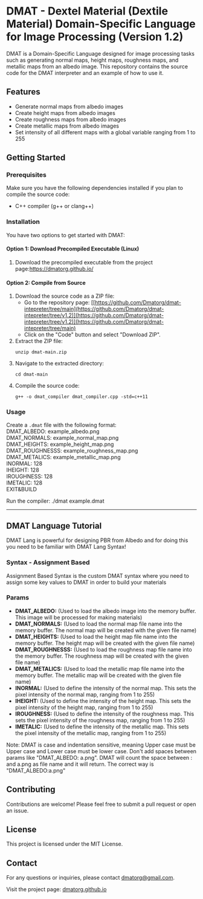 # DMAT - Dextel Material (Dextile Material) Domain-Specific Language for Image Processing (Version 1.2)

DMAT is a Domain-Specific Language designed for image processing tasks such as generating normal maps, height maps, roughness maps, and metallic maps from an albedo image. This repository contains the source code for the DMAT interpreter and an example of how to use it.

## Features
- Generate normal maps from albedo images
- Create height maps from albedo images
- Create roughness maps from albedo images
- Create metallic maps from albedo images
- Set intensity of all different maps with a global variable ranging from 1 to 255

## Getting Started

### Prerequisites
Make sure you have the following dependencies installed if you plan to compile the source code:
- C++ compiler (g++ or clang++)

### Installation
You have two options to get started with DMAT:

#### Option 1: Download Precompiled Executable (Linux)
1. Download the precompiled executable from the project page:https://dmatorg.github.io/

#### Option 2: Compile from Source
1. Download the source code as a ZIP file:
    - Go to the repository page: [[https://github.com/Dmatorg/dmat-intepreter/tree/main](https://github.com/Dmatorg/dmat-intepreter/tree/v1.2)](https://github.com/Dmatorg/dmat-intepreter/tree/v1.2)](https://github.com/Dmatorg/dmat-intepreter/tree/main)
    - Click on the "Code" button and select "Download ZIP".
2. Extract the ZIP file:
    ```
    unzip dmat-main.zip
    ```
3. Navigate to the extracted directory:
    ```
    cd dmat-main
    ```
4. Compile the source code:
    ```
    g++ -o dmat_compiler dmat_compiler.cpp -std=c++11
    ```

### Usage
Create a `.dmat` file with the following format: <br>
DMAT_ALBEDO: example_albedo.png<br>
DMAT_NORMALS: example_normal_map.png<br>
DMAT_HEIGHTS: example_height_map.png<br>
DMAT_ROUGHNESSS: example_roughness_map.png<br>
DMAT_METALICS: example_metallic_map.png<br>
INORMAL: 128<br>
IHEIGHT: 128<br>
IROUGHNESS: 128<br>
IMETALIC: 128<br>
EXIT&BUILD<br>

Run the compiler: ./dmat example.dmat

---

## DMAT Language Tutorial
DMAT Lang is powerful for designing PBR from Albedo and for doing this you need to be familiar with DMAT Lang Syntax!

### Syntax - Assignment Based
Assignment Based Syntax is the custom DMAT syntax where you need to assign some key values to DMAT in order to build your materials

### Params
- **DMAT_ALBEDO:** (Used to load the albedo image into the memory buffer. This image will be processed for making materials)
- **DMAT_NORMALS:** (Used to load the normal map file name into the memory buffer. The normal map will be created with the given file name)
- **DMAT_HEIGHTS:** (Used to load the height map file name into the memory buffer. The height map will be created with the given file name)
- **DMAT_ROUGHNESSS:** (Used to load the roughness map file name into the memory buffer. The roughness map will be created with the given file name)
- **DMAT_METALICS:** (Used to load the metallic map file name into the memory buffer. The metallic map will be created with the given file name)
- **INORMAL:** (Used to define the intensity of the normal map. This sets the pixel intensity of the normal map, ranging from 1 to 255)
- **IHEIGHT:** (Used to define the intensity of the height map. This sets the pixel intensity of the height map, ranging from 1 to 255)
- **IROUGHNESS:** (Used to define the intensity of the roughness map. This sets the pixel intensity of the roughness map, ranging from 1 to 255)
- **IMETALIC:** (Used to define the intensity of the metallic map. This sets the pixel intensity of the metallic map, ranging from 1 to 255)

Note: DMAT is case and indentation sensitive, meaning Upper case must be Upper case and Lower case must be lower case. Don't add spaces between params like "DMAT_ALBEDO: a.png". DMAT will count the space between : and a.png as file name and it will return. The correct way is "DMAT_ALBEDO:a.png"

## Contributing
Contributions are welcome! Please feel free to submit a pull request or open an issue.

## License
This project is licensed under the MIT License.

## Contact
For any questions or inquiries, please contact [dmatorg@gmail.com](mailto:dmatorg@gmail.com).

Visit the project page: [dmatorg.github.io](https://dmatorg.github.io/)
